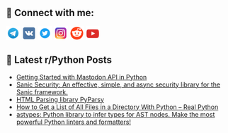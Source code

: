 ## 🔎 Connect with me:
[<img src="https://github.com/bullbesh/bullbesh/blob/main/images/Telegram.png" width="32" height="32" />](https://t.me/bullbesh)
[<img src="https://github.com/bullbesh/bullbesh/blob/main/images/VK.png" width="32" height="32" />](https://vk.com/bullbesh)
[<img src="https://github.com/bullbesh/bullbesh/blob/main/images/Twitter.png" width="32" height="32" />](https://twitter.com/bullbesh1)
[<img src="https://github.com/bullbesh/bullbesh/blob/main/images/Instagram.png" width="32" height="32" />](https://www.instagram.com/bullbesh)
[<img src="https://github.com/bullbesh/bullbesh/blob/main/images/Reddit.png" width="32" height="32" />](https://www.reddit.com/user/bullbesh)
[<img src="https://github.com/bullbesh/bullbesh/blob/main/images/YouTube.png" width="32" height="32" />](https://www.youtube.com/channel/UCtfjRs6uzgq5mfm8S06WTcg)

## 📕 Latest r/Python Posts
<!-- BLOG-POST-LIST:START -->
- [Getting Started with Mastodon API in Python](https://www.reddit.com/r/Python/comments/z7yhd4/getting_started_with_mastodon_api_in_python/)
- [Sanic Security: An effective, simple, and async security library for the Sanic framework.](https://www.reddit.com/r/Python/comments/z7xiod/sanic_security_an_effective_simple_and_async/)
- [HTML Parsing library PyParsy](https://www.reddit.com/r/Python/comments/z7x49x/html_parsing_library_pyparsy/)
- [How to Get a List of All Files in a Directory With Python – Real Python](https://www.reddit.com/r/Python/comments/z7wh9e/how_to_get_a_list_of_all_files_in_a_directory/)
- [astypes: Python library to infer types for AST nodes. Make the most powerful Python linters and formatters!](https://www.reddit.com/r/Python/comments/z7wfs9/astypes_python_library_to_infer_types_for_ast/)
<!-- BLOG-POST-LIST:END -->
